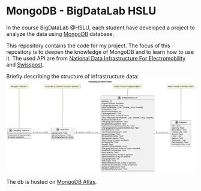 # MongoDB - BigDataLab HSLU
In the course BigDataLab @HSLU, each student have developed a project to analyze the data using [MongoDB](https://www.mongodb.com/) database.  

This repository contains the code for my project. The focus of this repository is to deepen the knowledge of MongoDB and to learn how to use it. 
The used API are from [National Data Infrastructure For Electromobility](https://opendata.swiss/de/dataset/ladestationen-fuer-elektroautos/resource/e33957be-180a-422b-90a5-fbfe9774927a) and [Swisspost](https://swisspost.opendatasoft.com/explore/dataset/plz_verzeichnis_v2/information/?disjunctive.postleitzahl).  

Briefly describing the structure of infrastructure data:
![](./images/UML_diagramm.png)

The db is hosted on [MongoDB Atlas](https://www.mongodb.com/cloud/atlas/).  

